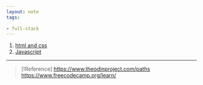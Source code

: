 ```yaml
---
layout: note
tags:
  
- full-stack
---
```

1. [html and css](html-and-css)
2. [Javascript](Javascript)



---
>[!Reference]
>https://www.theodinproject.com/paths
>https://www.freecodecamp.org/learn/





